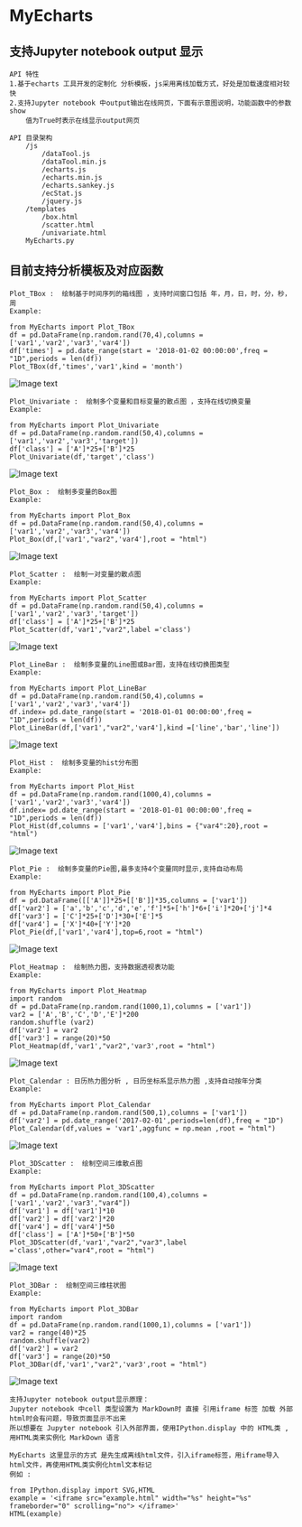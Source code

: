 # MyEcharts
## 支持Jupyter notebook output 显示

    API 特性
    1.基于echarts 工具开发的定制化 分析模板，js采用离线加载方式，好处是加载速度相对较快
    2.支持Jupyter notebook 中output输出在线网页，下面有示意图说明，功能函数中的参数show  
        值为True时表示在线显示output网页

    API 目录架构
        /js
            /dataTool.js
            /dataTool.min.js
            /echarts.js
            /echarts.min.js
            /echarts.sankey.js
            /ecStat.js
            /jquery.js
        /templates
            /box.html
            /scatter.html
            /univariate.html
        MyEcharts.py


## 目前支持分析模板及对应函数 

    Plot_TBox :  绘制基于时间序列的箱线图 ，支持时间窗口包括 年，月，日，时，分，秒，周
    Example:

    from MyEcharts import Plot_TBox
    df = pd.DataFrame(np.random.rand(70,4),columns = ['var1','var2','var3','var4'])
    df['times'] = pd.date_range(start = '2018-01-02 00:00:00',freq = "1D",periods = len(df))
    Plot_TBox(df,'times','var1',kind = 'month')

![Image text](./image/tbox.png)


    Plot_Univariate :  绘制多个变量和目标变量的散点图 ，支持在线切换变量
    Example:

    from MyEcharts import Plot_Univariate
    df = pd.DataFrame(np.random.rand(50,4),columns = ['var1','var2','var3','target'])
    df['class'] = ['A']*25+['B']*25
    Plot_Univariate(df,'target','class')

![Image text](./image/univariate.png)


    Plot_Box :  绘制多变量的Box图
    Example:

    from MyEcharts import Plot_Box
    df = pd.DataFrame(np.random.rand(50,4),columns = ['var1','var2','var3','var4'])
    Plot_Box(df,['var1',"var2",'var4'],root = "html")

![Image text](./image/box.png)


    Plot_Scatter :  绘制一对变量的散点图
    Example:

    from MyEcharts import Plot_Scatter
    df = pd.DataFrame(np.random.rand(50,4),columns = ['var1','var2','var3','target'])
    df['class'] = ['A']*25+['B']*25
    Plot_Scatter(df,'var1',"var2",label ='class')

![Image text](./image/scatter.png)


    Plot_LineBar :  绘制多变量的Line图或Bar图，支持在线切换图类型
    Example:

    from MyEcharts import Plot_LineBar
    df = pd.DataFrame(np.random.rand(50,4),columns = ['var1','var2','var3','var4'])
    df.index= pd.date_range(start = '2018-01-01 00:00:00',freq = "1D",periods = len(df))
    Plot_LineBar(df,['var1',"var2",'var4'],kind =['line','bar','line'])

![Image text](./image/linebar.png)


    Plot_Hist :  绘制多变量的hist分布图
    Example:

    from MyEcharts import Plot_Hist
    df = pd.DataFrame(np.random.rand(1000,4),columns = ['var1','var2','var3','var4'])
    df.index= pd.date_range(start = '2018-01-01 00:00:00',freq = "1D",periods = len(df))
    Plot_Hist(df,columns = ['var1','var4'],bins = {"var4":20},root = "html")

![Image text](./image/hist.png)


    Plot_Pie :  绘制多变量的Pie图,最多支持4个变量同时显示,支持自动布局
    Example:
    
    from MyEcharts import Plot_Pie
    df = pd.DataFrame([['A']]*25+[['B']]*35,columns = ['var1'])
    df['var2'] = ['a','b','c','d','e','f']*5+['h']*6+['i']*20+['j']*4
    df['var3'] = ['C']*25+['D']*30+['E']*5
    df['var4'] = ['X']*40+['Y']*20
    Plot_Pie(df,['var1','var4'],top=6,root = "html")

![Image text](./image/pie.png)


    Plot_Heatmap :  绘制热力图，支持数据透视表功能
    Example:
    
    from MyEcharts import Plot_Heatmap
    import random
    df = pd.DataFrame(np.random.rand(1000,1),columns = ['var1'])
    var2 = ['A','B','C','D','E']*200
    random.shuffle (var2)
    df['var2'] = var2
    df['var3'] = range(20)*50
    Plot_Heatmap(df,'var1',"var2",'var3',root = "html")

![Image text](./image/heatmap.png)


    Plot_Calendar : 日历热力图分析 , 日历坐标系显示热力图 ,支持自动按年分类
    Example:
    
    from MyEcharts import Plot_Calendar
    df = pd.DataFrame(np.random.rand(500,1),columns = ['var1'])
    df['var2'] = pd.date_range('2017-02-01',periods=len(df),freq = "1D")
    Plot_Calendar(df,values = 'var1',aggfunc = np.mean ,root = "html")

![Image text](./image/calendar.png)



    Plot_3DScatter :  绘制空间三维散点图
    Example:
    
    from MyEcharts import Plot_3DScatter
    df = pd.DataFrame(np.random.rand(100,4),columns = ['var1','var2','var3',"var4"])
    df['var1'] = df['var1']*10
    df['var2'] = df['var2']*20
    df['var4'] = df['var4']*50
    df['class'] = ['A']*50+['B']*50
    Plot_3DScatter(df,'var1',"var2","var3",label ='class',other="var4",root = "html")
    
![Image text](./image/3dscatter.png)


    Plot_3DBar :  绘制空间三维柱状图
    Example:
    
    from MyEcharts import Plot_3DBar
    import random
    df = pd.DataFrame(np.random.rand(1000,1),columns = ['var1'])
    var2 = range(40)*25
    random.shuffle(var2)
    df['var2'] = var2
    df['var3'] = range(20)*50
    Plot_3DBar(df,'var1',"var2",'var3',root = "html")
    
![Image text](./image/3dbar.png)

    支持Jupyter notebook output显示原理：
    Jupyter notebook 中cell 类型设置为 MarkDown时 直接 引用iframe 标签 加载 外部 html时会有问题，导致页面显示不出来
    所以想要在 Jupyter notebook 引入外部界面，使用IPython.display 中的 HTML类 ,用HTML类来实例化 MarkDown 语言
    
    MyEcharts 这里显示的方式 是先生成离线html文件，引入iframe标签，用iframe导入html文件，再使用HTML类实例化html文本标记
    例如 : 

    from IPython.display import SVG,HTML
    example = '<iframe src="example.html" width="%s" height="%s" frameborder="0" scrolling="no"> </iframe>'
    HTML(example)


